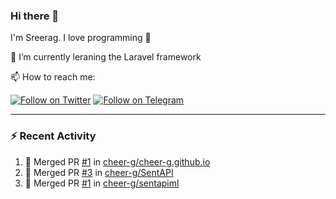 ### Hi there 👋

I'm Sreerag. I love programming :raised_hands: 

🔭 I’m currently leraning the Laravel framework

📫 How to reach me:

[![Follow on Twitter](https://img.shields.io/badge/--twitter?label=Twitter&logo=Twitter&style=social)](https://twitter.com/cheerG__)
[![Follow on Telegram](https://patrolavia.github.io/telegram-badge/chat.png)](https://t.me/cheerG)

---

### :zap: Recent Activity

<!--START_SECTION:activity-->
1. 🎉 Merged PR [#1](https://github.com//cheer-g/cheer-g.github.io/pull/1) in [cheer-g/cheer-g.github.io](https://github.com//cheer-g/cheer-g.github.io)
2. 🎉 Merged PR [#3](https://github.com//cheer-g/SentAPI/pull/3) in [cheer-g/SentAPI](https://github.com//cheer-g/SentAPI)
3. 🎉 Merged PR [#1](https://github.com//cheer-g/sentapiml/pull/1) in [cheer-g/sentapiml](https://github.com//cheer-g/sentapiml)
<!--END_SECTION:activity-->
